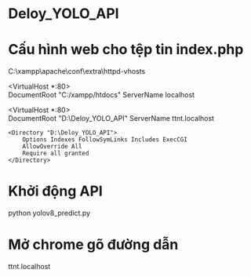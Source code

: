 # Deloy_YOLO_API

# Cấu hình web cho tệp tin index.php
C:\xampp\apache\conf\extra\httpd-vhosts

<VirtualHost *:80>	
    DocumentRoot "C:/xampp/htdocs" 
    ServerName localhost
</VirtualHost>

<VirtualHost *:80>    
    DocumentRoot "D:\Deloy_YOLO_API" 
    ServerName ttnt.localhost

    <Directory "D:\Deloy_YOLO_API"> 
        Options Indexes FollowSymLinks Includes ExecCGI
        AllowOverride All
        Require all granted
    </Directory>    
</VirtualHost>

# Khởi động API
python yolov8_predict.py

# Mở chrome gõ đường dẫn
ttnt.localhost

